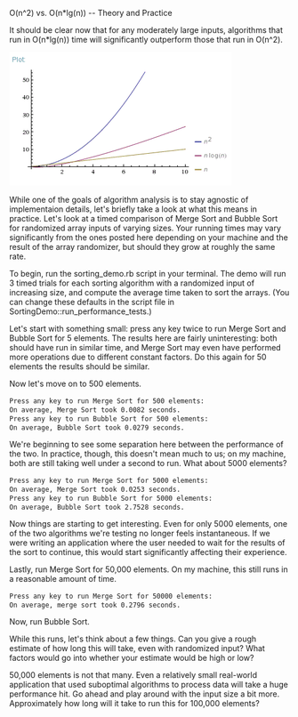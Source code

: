 O(n^2) vs. O(n*lg(n)) -- Theory and Practice

It should be clear now that for any moderately large inputs, algorithms 
that run in O(n*lg(n)) time will significantly outperform those that run 
in O(n^2). 

![time_complexity](./nlgn_vs_n2.gif)

While one of the goals of algorithm analysis is to stay agnostic of 
implementaion details, let's briefly take a look at what this means in
practice. Let's look at a timed comparison of Merge Sort and Bubble Sort
for randomized array inputs of varying sizes. Your running times may vary 
significantly from the ones posted here depending on your machine and the 
result of the array randomizer, but should they grow at roughly the same rate. 

To begin, run the sorting_demo.rb script in your terminal. The demo will run
3 timed trials for each sorting algorithm with a randomized input of increasing
size, and compute the average time taken to sort the arrays. (You can change 
these defaults in the script file in SortingDemo::run_performance_tests.)

Let's start with something small: press any key twice to run Merge Sort 
and Bubble Sort for 5 elements. The results here are fairly uninteresting:
both should have run in similar time, and Merge Sort may even have performed
more operations due to different constant factors. Do this again for 50
elements the results should be similar. 

Now let's move on to 500 elements. 

```
Press any key to run Merge Sort for 500 elements:
On average, Merge Sort took 0.0082 seconds.
Press any key to run Bubble Sort for 500 elements:
On average, Bubble Sort took 0.0279 seconds.
```

We're beginning to see some separation here between the performance of the two.
In practice, though, this doesn't mean much to us; on my machine, both are still
taking well under a second to run. What about 5000 elements?

```
Press any key to run Merge Sort for 5000 elements:
On average, Merge Sort took 0.0253 seconds.
Press any key to run Bubble Sort for 5000 elements:
On average, Bubble Sort took 2.7528 seconds.
```

Now things are starting to get interesting. Even for only 5000 elements, one of
the two algorithms we're testing no longer feels instantaneous. If we were 
writing an application where the user needed to wait for the results of the
sort to continue, this would start significantly affecting their experience.

Lastly, run Merge Sort for 50,000 elements. On my machine, this still runs in 
a reasonable amount of time. 

```
Press any key to run Merge Sort for 50000 elements:
On average, merge sort took 0.2796 seconds.
```

Now, run Bubble Sort. 

While this runs, let's think about a few things. Can you give a rough estimate
of how long this will take, even with randomized input? What factors would go
into whether your estimate would be high or low?

50,000 elements is not that many. Even a relatively small real-world application
that used suboptimal algorithms to process data will take a huge performance 
hit. Go ahead and play around with the input size a bit more. Approximately how
long will it take to run this for 100,000 elements?